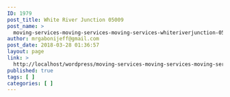 ```yaml
---
ID: 1979
post_title: White River Junction 05009
post_name: >
  moving-services-moving-services-moving-services-whiteriverjunction-05009
author: mrgabonijeff@gmail.com
post_date: 2018-03-28 01:36:57
layout: page
link: >
  http://localhost/wordpress/moving-services-moving-services-moving-services-whiteriverjunction-05009/
published: true
tags: [ ]
categories: [ ]
---
```

